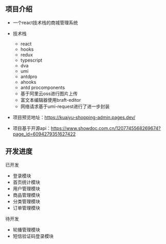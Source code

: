 ## 项目介绍

* 一个react技术栈的商城管理系统
* 技术栈

  * react
  * hooks
  * redux
  * typescript
  * dva
  * umi
  * antdpro
  * ahooks
  * antd procomponents
  * 基于阿里云oss进行图片上传
  * 富文本编辑器使用braft-editor
  * 网络请求基于umi-request进行了进一步封装

* 项目预览地址：https://kuaiyu-shopping-admin.pages.dev/
* 项目基于开源api：https://www.showdoc.com.cn/1207745568269674?page_id=6094279351627422

## 开发进度

已开发

* 登录模块
* 首页统计模块
* 用户管理模块
* 商品管理模块
* 分类管理模块
* 订单管理模块

待开发

* 轮播管理模块
* 短信验证码登录模块

